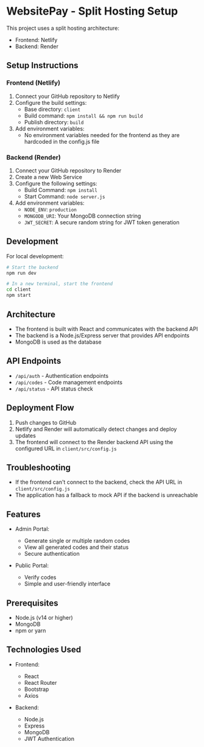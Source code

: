 # WebsitePay - Split Hosting Setup

This project uses a split hosting architecture:
- Frontend: Netlify
- Backend: Render

## Setup Instructions

### Frontend (Netlify)

1. Connect your GitHub repository to Netlify
2. Configure the build settings:
   - Base directory: `client`
   - Build command: `npm install && npm run build`
   - Publish directory: `build`
3. Add environment variables:
   - No environment variables needed for the frontend as they are hardcoded in the config.js file

### Backend (Render)

1. Connect your GitHub repository to Render
2. Create a new Web Service
3. Configure the following settings:
   - Build Command: `npm install`
   - Start Command: `node server.js`
4. Add environment variables:
   - `NODE_ENV`: `production`
   - `MONGODB_URI`: Your MongoDB connection string
   - `JWT_SECRET`: A secure random string for JWT token generation

## Development

For local development:

```bash
# Start the backend
npm run dev

# In a new terminal, start the frontend
cd client
npm start
```

## Architecture

- The frontend is built with React and communicates with the backend API
- The backend is a Node.js/Express server that provides API endpoints
- MongoDB is used as the database

## API Endpoints

- `/api/auth` - Authentication endpoints
- `/api/codes` - Code management endpoints
- `/api/status` - API status check

## Deployment Flow

1. Push changes to GitHub
2. Netlify and Render will automatically detect changes and deploy updates
3. The frontend will connect to the Render backend API using the configured URL in `client/src/config.js`

## Troubleshooting

- If the frontend can't connect to the backend, check the API URL in `client/src/config.js`
- The application has a fallback to mock API if the backend is unreachable

## Features

- Admin Portal:
  - Generate single or multiple random codes
  - View all generated codes and their status
  - Secure authentication

- Public Portal:
  - Verify codes
  - Simple and user-friendly interface

## Prerequisites

- Node.js (v14 or higher)
- MongoDB
- npm or yarn

## Technologies Used

- Frontend:
  - React
  - React Router
  - Bootstrap
  - Axios

- Backend:
  - Node.js
  - Express
  - MongoDB
  - JWT Authentication 